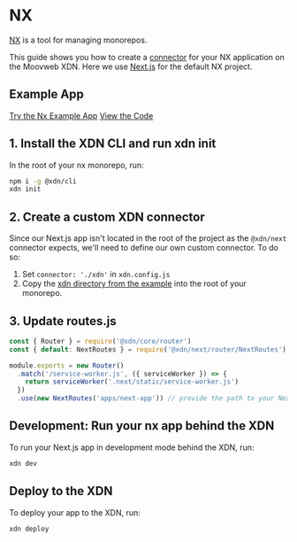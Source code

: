 # NX

[NX](https://nx.dev/) is a tool for managing monorepos.

This guide shows you how to create a [connector](/guides/connectors) for your NX application on the Moovweb XDN. Here we use [Next.js](https://nextjs.org/) for the default NX project.

## Example App

[Try the Nx Example App](https://moovweb-docs-xdn-nx-example-default.moovweb-edge.io?button)
[View the Code](https://github.com/moovweb-docs/xdn-examples/tree/main/xdn-next-example?button)

## 1. Install the XDN CLI and run xdn init

In the root of your nx monorepo, run:

```sh
npm i -g @xdn/cli
xdn init
```

## 2. Create a custom XDN connector

Since our Next.js app isn't located in the root of the project as the `@xdn/next` connector expects, we'll need to define our own custom connector. To do so:

1. Set `connector: './xdn'` in `xdn.config.js`
2. Copy the [xdn directory from the example](https://github.com/moovweb-docs/xdn-examples/tree/main/xdn-nx-example/xdn) into the root of your monorepo.

## 3. Update routes.js

```js
const { Router } = require('@xdn/core/router')
const { default: NextRoutes } = require('@xdn/next/router/NextRoutes')

module.exports = new Router()
  .match('/service-worker.js', ({ serviceWorker }) => {
    return serviceWorker('.next/static/service-worker.js')
  })
  .use(new NextRoutes('apps/next-app')) // provide the path to your Next.js app relative to the root of the monorepo here
```

## Development: Run your nx app behind the XDN

To run your Next.js app in development mode behind the XDN, run:

```sh
xdn dev
```

## Deploy to the XDN

To deploy your app to the XDN, run:

```sh
xdn deploy
```
